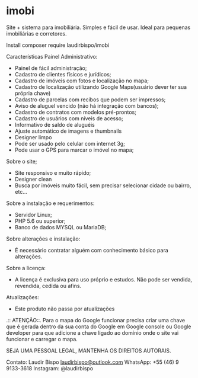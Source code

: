 # imobi
Site + sistema para imobiliária. Simples e fácil de usar. Ideal para pequenas imobiliárias e corretores.

Install composer require laudirbispo/imobi

Características Painel Administrativo:

* Painel de fácil administração;
* Cadastro de clientes físicos e jurídicos;
* Cadastro de imóveis com fotos e localização no mapa;
* Cadastro de localização utilizando Google Maps(usuário dever ter sua própria chave)
* Cadastro de parcelas com recibos que podem ser impressos;
* Aviso de aluguel vencido (não há integração com bancos); 
* Cadastro de contratos com modelos pré-prontos;
* Cadastro de usuários com níveis de acesso;
* Informativo de saldo de aluguéis 
* Ajuste automático de imagens e thumbnails
* Designer limpo
* Pode ser usado pelo celular com internet 3g;
* Pode usar o GPS para marcar o imóvel no mapa;

Sobre o site;
* Site responsivo e muito rápido;
* Designer clean
* Busca por imóveis muito fácil, sem precisar selecionar cidade ou bairro, etc...

Sobre a instalação e requerimentos:
* Servidor Linux;
* PHP 5.6 ou superior; 
* Banco de dados MYSQL ou MariaDB;

Sobre alterações e instalação:
* É necessário contratar alguém com conhecimento básico para alterações. 

Sobre a licença:
* A licença é exclusiva para uso próprio e estudos. Não pode ser vendida, revendida, cedida ou afins.

Atualizações:
* Este produto não passa por atualizações

.:: ATENÇÃO::.
Para o mapa do Google funcionar precisa criar uma chave que é gerada dentro da sua conta do Google em Google console ou Google developer para que adicione a chave ligado ao domínio onde o site vai funcionar e carregar o mapa.

SEJA UMA PESSOAL LEGAL, MANTENHA OS DIREITOS AUTORAIS.

Contato: 
Laudir Bispo <laudirbispo@outlook.com>
WhatsApp: +55 (46) 9 9133-3618
Instagram: @laudirbispo
